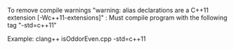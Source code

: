 To remove compile warnings "warning: alias declarations are a C++11 extension [-Wc++11-extensions]" : Must compile program with the following tag "-std=c++11"

Example: clang++ isOddorEven.cpp -std=c++11 
